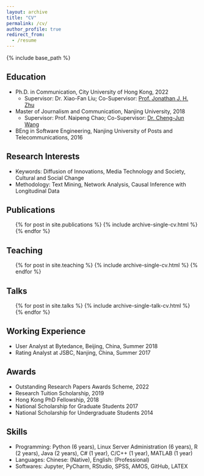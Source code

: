 ```yaml
---
layout: archive
title: "CV"
permalink: /cv/
author_profile: true
redirect_from:
  - /resume
---
```


{% include base_path %}

## Education

- Ph.D. in Communication, City University of Hong Kong, 2022
  - Supervisor: Dr. Xiao-Fan Liu; Co-Supervisor: [Prof. Jonathan J. H. Zhu](https://scholar.google.com/citations?user=q41vFFQAAAAJ&hl=en)
- Master of Journalism and Communication, Nanjing University, 2018
  - Supervisor: Prof. Naipeng Chao; Co-Supervisor: [Dr. Cheng-Jun Wang](https://chengjunwang.com/)
- BEng in Software Engineering, Nanjing University of Posts and Telecommunications, 2016

## Research Interests

- Keywords: Diffusion of Innovations, Media Technology and Society, Cultural and Social Change
- Methodology: Text Mining, Network Analysis, Causal Inference with Longitudinal Data

## Publications

<!-- - Zhicong Chen, Eric Jardine, Xiao-Fan Liu, Jonathan J. H. Zhu. (2022, OnlineFirst). Seeking Anonymity on the Internet: The Knowledge Accumulation Process and Global Usage of the Tor Network. New Media & Society. https://doi.org/10.1177/14614448211072201
- Takeshi Hamamura, Zhicong Chen, Christian S. Chan, Sylvia Xiaohua Chen, Tetsuro Kobayashi. (2021). Individualism with Chinese Characteristics: Discerning Cultural Shifts in China Using 50 Years of Printed Texts. American Psychologist, 76(6), 888–903. https://doi.org/10.1037/amp0000840 -->

  <ul>{% for post in site.publications %}
    {% include archive-single-cv.html %}
  {% endfor %}</ul>
 
## Teaching

  <ul>{% for post in site.teaching %}
    {% include archive-single-cv.html %}
  {% endfor %}</ul>
  
## Talks

  <ul>{% for post in site.talks %}
    {% include archive-single-talk-cv.html %}
  {% endfor %}</ul>
  
## Working Experience

- User Analyst at Bytedance, Beijing, China, Summer 2018
- Rating Analyst at JSBC, Nanjing, China, Summer 2017
  
## Awards

- Outstanding Research Papers Awards Scheme, 2022
- Research Tuition Scholarship, 2019
- Hong Kong PhD Fellowship, 2018
- National Scholarship for Graduate Students 2017
- National Scholarship for Undergraduate Students 2014

## Skills
- Programming: Python (6 years), Linux Server Administration (6 years), R (2 years), Java (2 years), C# (1 year), C/C++ (1 year), MATLAB (1 year)
- Languages: Chinese: (Native), English: (Professional)
- Softwares: Jupyter, PyCharm, RStudio, SPSS, AMOS, GitHub, LATEX

